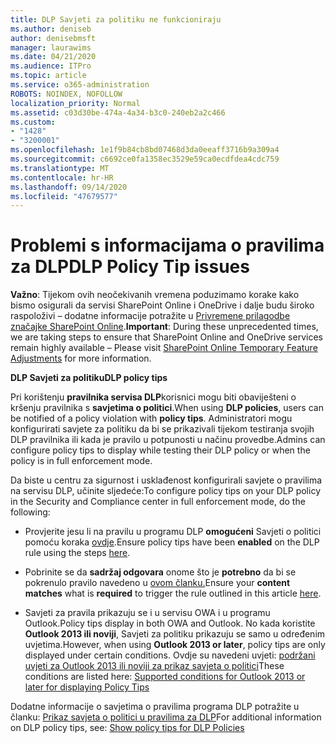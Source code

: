 ```yaml
---
title: DLP Savjeti za politiku ne funkcioniraju
ms.author: deniseb
author: denisebmsft
manager: laurawims
ms.date: 04/21/2020
ms.audience: ITPro
ms.topic: article
ms.service: o365-administration
ROBOTS: NOINDEX, NOFOLLOW
localization_priority: Normal
ms.assetid: c03d30be-474a-4a34-b3c0-240eb2a2c466
ms.custom:
- "1428"
- "3200001"
ms.openlocfilehash: 1e1f9b84cb8bd07468d3da0eeaff3716b9a309a4
ms.sourcegitcommit: c6692ce0fa1358ec3529e59ca0ecdfdea4cdc759
ms.translationtype: MT
ms.contentlocale: hr-HR
ms.lasthandoff: 09/14/2020
ms.locfileid: "47679577"
---
```

# <a name="dlp-policy-tip-issues"></a><span data-ttu-id="9db21-102">Problemi s informacijama o pravilima za DLP</span><span class="sxs-lookup"><span data-stu-id="9db21-102">DLP Policy Tip issues</span></span>

<span data-ttu-id="9db21-103">**Važno**: Tijekom ovih neočekivanih vremena poduzimamo korake kako bismo osigurali da servisi SharePoint Online i OneDrive i dalje budu široko raspoloživi – dodatne informacije potražite u [Privremene prilagodbe značajke SharePoint Online](https://aka.ms/ODSPAdjustments).</span><span class="sxs-lookup"><span data-stu-id="9db21-103">**Important**: During these unprecedented times, we are taking steps to ensure that SharePoint Online and OneDrive services remain highly available – Please visit [SharePoint Online Temporary Feature Adjustments](https://aka.ms/ODSPAdjustments) for more information.</span></span>

<span data-ttu-id="9db21-104">**DLP Savjeti za politiku**</span><span class="sxs-lookup"><span data-stu-id="9db21-104">**DLP policy tips**</span></span>

<span data-ttu-id="9db21-105">Pri korištenju **pravilnika servisa DLP**korisnici mogu biti obaviješteni o kršenju pravilnika s **savjetima o politici**.</span><span class="sxs-lookup"><span data-stu-id="9db21-105">When using **DLP policies**, users can be notified of a policy violation with **policy tips**.</span></span> <span data-ttu-id="9db21-106">Administratori mogu konfigurirati savjete za politiku da bi se prikazivali tijekom testiranja svojih DLP pravilnika ili kada je pravilo u potpunosti u načinu provedbe.</span><span class="sxs-lookup"><span data-stu-id="9db21-106">Admins can configure policy tips to display while testing their DLP policy or when the policy is in full enforcement mode.</span></span>
  
<span data-ttu-id="9db21-107">Da biste u centru za sigurnost i usklađenost konfigurirali savjete o pravilima na servisu DLP, učinite sljedeće:</span><span class="sxs-lookup"><span data-stu-id="9db21-107">To configure policy tips on your DLP policy in the Security and Compliance center in full enforcement mode, do the following:</span></span>
  
- <span data-ttu-id="9db21-108">Provjerite jesu li na pravilu u programu DLP **omogućeni** Savjeti o politici pomoću koraka [ovdje](https://docs.microsoft.com/microsoft-365/compliance/use-notifications-and-policy-tips).</span><span class="sxs-lookup"><span data-stu-id="9db21-108">Ensure policy tips have been **enabled** on the DLP rule using the steps [here](https://docs.microsoft.com/microsoft-365/compliance/use-notifications-and-policy-tips).</span></span>

- <span data-ttu-id="9db21-109">Pobrinite se da **sadržaj odgovara** onome što je **potrebno** da bi se pokrenulo pravilo navedeno u [ovom članku.](https://docs.microsoft.com/microsoft-365/compliance/sensitive-information-type-entity-definitions)</span><span class="sxs-lookup"><span data-stu-id="9db21-109">Ensure your **content matches** what is **required** to trigger the rule outlined in this article [here](https://docs.microsoft.com/microsoft-365/compliance/sensitive-information-type-entity-definitions).</span></span>

- <span data-ttu-id="9db21-110">Savjeti za pravila prikazuju se i u servisu OWA i u programu Outlook.</span><span class="sxs-lookup"><span data-stu-id="9db21-110">Policy tips display in both OWA and Outlook.</span></span> <span data-ttu-id="9db21-111">No kada koristite **Outlook 2013 ili noviji**, Savjeti za politiku prikazuju se samo u određenim uvjetima.</span><span class="sxs-lookup"><span data-stu-id="9db21-111">However, when using **Outlook 2013 or later**, policy tips are only displayed under certain conditions.</span></span> <span data-ttu-id="9db21-112">Ovdje su navedeni uvjeti: [podržani uvjeti za Outlook 2013 ili noviji za prikaz savjeta o politici](https://docs.microsoft.com/microsoft-365/compliance/use-notifications-and-policy-tips)</span><span class="sxs-lookup"><span data-stu-id="9db21-112">These conditions are listed here: [Supported conditions for Outlook 2013 or later for displaying Policy Tips](https://docs.microsoft.com/microsoft-365/compliance/use-notifications-and-policy-tips)</span></span>

<span data-ttu-id="9db21-113">Dodatne informacije o savjetima o pravilima programa DLP potražite u članku: [Prikaz savjeta o politici u pravilima za DLP](https://docs.microsoft.com/microsoft-365/compliance/use-notifications-and-policy-tips)</span><span class="sxs-lookup"><span data-stu-id="9db21-113">For additional information on DLP policy tips, see: [Show policy tips for DLP Policies](https://docs.microsoft.com/microsoft-365/compliance/use-notifications-and-policy-tips)</span></span>
  